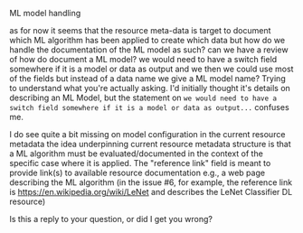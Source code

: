 ML model handling

as for now it seems that the resource meta-data is target to document which ML algorithm has been applied to create which data but how do we handle the documentation of the ML model as such? can we have a review of how do document a ML model? we would need to have a switch field somewhere if it is a model or data as output and we then we could use most of the fields but instead of a data name we give a ML model name? Trying to understand what you're actually asking. I'd initially thought it's details on describing an ML Model, but the statement on `we would need to have a switch field somewhere if it is a model or data as output...` confuses me.

I do see quite a bit missing on model configuration in the current resource metadata the idea underpinning current resource metadata structure is that a ML algorithm must be evaluated/documented in the context of the specific case where it is applied. The "reference link" field is meant to provide link(s) to available resource documentation e.g., a web page describing the ML algorithm (in the issue #6, for example, the reference link is https://en.wikipedia.org/wiki/LeNet and describes the LeNet Classifier DL resource)
Is this a reply to your question, or did I get you wrong?